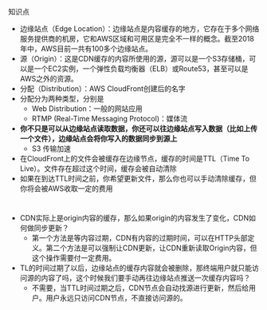 知识点
- 边缘站点（Edge Location）：边缘站点是内容缓存的地方，它存在于多个网络服务提供商的机房，它和AWS区域和可用区是完全不一样的概念。截至2018年中，AWS目前一共有100多个边缘站点。
- 源（Origin）：这是CDN缓存的内容所使用的源，源可以是一个S3存储桶，可以是一个EC2实例，一个弹性负载均衡器（ELB）或Route53，甚至可以是AWS之外的资源。
- 分配（Distribution）：AWS CloudFront创建后的名字
- 分配分为两种类型，分别是
  - Web Distribution：一般的网站应用
  - RTMP (Real-Time Messaging Protocol)：媒体流
- **你不只是可以从边缘站点读取数据，你还可以往边缘站点写入数据（比如上传一个文件），边缘站点会将你写入的数据同步到源上**
  - S3 传输加速
- 在CloudFront上的文件会被缓存在边缘节点，缓存的时间是TTL（Time To Live）。文件存在超过这个时间，缓存会被自动清除
- 如果在到达TTL时间之前，你希望更新文件，那么你也可以手动清除缓存，但你将会被AWS收取一定的费用

# 
- CDN实际上是origin内容的缓存，那么如果origin的内容发生了变化，CDN如何做同步更新？
  - 第一个方法是等内容过期，CDN有内容的过期时间，可以在HTTP头部定义。第二个方法是可以强制让CDN更新，让CDN重新读取Origin内容，但这个操作需要付一定费用。
- TL的时间过期了以后，边缘站点的缓存内容就会被删除，那终端用户就只能访问源的内容了吗，这个时候我们要手动再往边缘站点推送一次缓存内容吗？
  - 不需要，当TTL时间过期之后，CDN节点会自动找源进行更新，然后给用户。用户永远只访问CDN节点，不直接访问源的。
